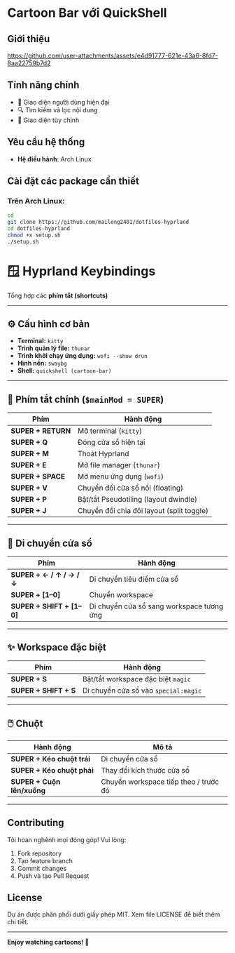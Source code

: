 # Cartoon Bar với QuickShell


## Giới thiệu

https://github.com/user-attachments/assets/e4d91777-621e-43a6-8fd7-8aa22759b7d2


## Tính năng chính

- 📱 Giao diện người dùng hiện đại
- 🔍 Tìm kiếm và lọc nội dung
- 🎨 Giao diện tùy chỉnh

## Yêu cầu hệ thống

- **Hệ điều hành**: Arch Linux


## Cài đặt các package cần thiết

### Trên Arch Linux:
```bash
cd
git clone https://github.com/mailong2401/dotfiles-hyprland
cd dotfiles-hyprland
chmod +x setup.sh
./setup.sh
```

# 🪟 Hyprland Keybindings

Tổng hợp các **phím tắt (shortcuts)**

---

## ⚙️ Cấu hình cơ bản

- **Terminal:** `kitty`  
- **Trình quản lý file:** `thunar`  
- **Trình khởi chạy ứng dụng:** `wofi --show drun`  
- **Hình nền:** `swaybg`  
- **Shell:** `quickshell (cartoon-bar)`

---

## 🎹 Phím tắt chính (`$mainMod = SUPER`)

| Phím | Hành động |
|------|------------|
| **SUPER + RETURN** | Mở terminal (`kitty`) |
| **SUPER + Q** | Đóng cửa sổ hiện tại |
| **SUPER + M** | Thoát Hyprland |
| **SUPER + E** | Mở file manager (`thunar`) |
| **SUPER + SPACE** | Mở menu ứng dụng (`wofi`) |
| **SUPER + V** | Chuyển đổi cửa sổ nổi (floating) |
| **SUPER + P** | Bật/tắt Pseudotiling (layout dwindle) |
| **SUPER + J** | Chuyển đổi chia đôi layout (split toggle) |

---

## 🧭 Di chuyển cửa sổ

| Phím | Hành động |
|------|------------|
| **SUPER + ← / ↑ / → / ↓** | Di chuyển tiêu điểm cửa sổ |
| **SUPER + [1–0]** | Chuyển workspace |
| **SUPER + SHIFT + [1–0]** | Di chuyển cửa sổ sang workspace tương ứng |

---

## ✨ Workspace đặc biệt

| Phím | Hành động |
|------|------------|
| **SUPER + S** | Bật/tắt workspace đặc biệt `magic` |
| **SUPER + SHIFT + S** | Di chuyển cửa sổ vào `special:magic` |

---

## 🖱️ Chuột

| Hành động | Mô tả |
|------------|-------|
| **SUPER + Kéo chuột trái** | Di chuyển cửa sổ |
| **SUPER + Kéo chuột phải** | Thay đổi kích thước cửa sổ |
| **SUPER + Cuộn lên/xuống** | Chuyển workspace tiếp theo / trước đó |

---


## Contributing

Tôi hoan nghênh mọi đóng góp! Vui lòng:
1. Fork repository
2. Tạo feature branch
3. Commit changes
4. Push và tạo Pull Request

## License

Dự án được phân phối dưới giấy phép MIT. Xem file LICENSE để biết thêm chi tiết.

---
**Enjoy watching cartoons!** 🎉

